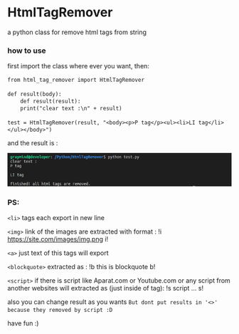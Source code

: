 # HtmlTagRemover
a python class for remove html tags from string

### how to use
first import the class where ever you want, then:
```
from html_tag_remover import HtmlTagRemover

def result(body):
    def result(result):
    print("clear text :\n" + result)

test = HtmlTagRemover(result, "<body><p>P tag</p><ul><li>LI tag</li></ul></body>")
```
and the result is :

![Image of Yaktocat](result.png)

### PS:
`<li>` tags each export in new line

`<img>` link of the images are extracted with format : !i https://site.com/images/img.png i!

`<a>` just text of this tags will export

`<blockquote>` extracted as : !b this is blockquote b!

`<script>` if there is script like Aparat.com or Youtube.com or any script from another websites will extracted as (just inside of tag): !s script ... s!

also you can change result as you wants `But dont put results in '<>' because they removed by script :D`

have fun :)

